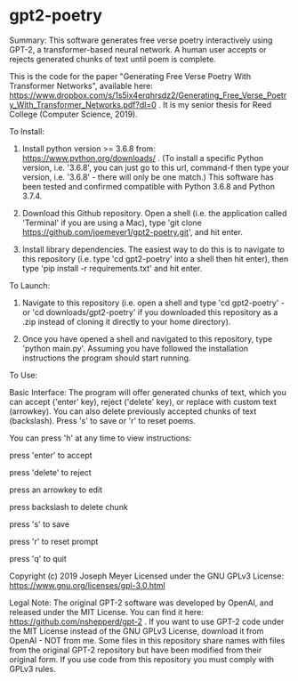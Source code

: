 # gpt2-poetry

Summary: This software generates free verse poetry interactively using GPT-2, a transformer-based neural network. A human user accepts or rejects generated chunks of text until poem is complete.

This is the code for the paper "Generating Free Verse Poetry With Transformer Networks", available here: https://www.dropbox.com/s/1s5ix4erqhrsdz2/Generating_Free_Verse_Poetry_With_Transformer_Networks.pdf?dl=0 . It is my senior thesis for Reed College (Computer Science, 2019).




To Install:

1) Install python version >= 3.6.8 from: https://www.python.org/downloads/ . (To install a specific Python version, i.e. '3.6.8', you can just go to this url, command-f then type your version, i.e. '3.6.8' - there will only be one match.)
This software has been tested and confirmed compatible with Python 3.6.8 and Python 3.7.4.

2) Download this Github repository. Open a shell (i.e. the application called 'Terminal' if you are using a Mac), type 'git clone https://github.com/joemeyer1/gpt2-poetry.git', and hit enter.

3) Install library dependencies. The easiest way to do this is to navigate to this repository (i.e. type 'cd gpt2-poetry' into a shell then hit enter), then type 'pip install -r requirements.txt' and hit enter.



To Launch:

1) Navigate to this repository (i.e. open a shell and type 'cd gpt2-poetry' - or 'cd downloads/gpt2-poetry' if you downloaded this repository as a .zip instead of cloning it directly to your home directory).

2) Once you have opened a shell and navigated to this repository, type 'python main.py'. Assuming you have followed the installation instructions the program should start running.



To Use:

Basic Interface: The program will offer generated chunks of text, which you can accept ('enter' key), reject ('delete' key), or replace with custom text (arrowkey). You can also delete previously accepted chunks of text (backslash). Press 's' to save or 'r' to reset poems.


You can press 'h' at any time to view instructions:

press 'enter' to accept

press 'delete' to reject

press an arrowkey to edit

press backslash to delete chunk

press 's' to save

press 'r' to reset prompt

press 'q' to quit


Copyright (c) 2019 Joseph Meyer Licensed under the GNU GPLv3 License: https://www.gnu.org/licenses/gpl-3.0.html

Legal Note: The original GPT-2 software was developed by OpenAI, and released under the MIT License. You can find it here: https://github.com/nshepperd/gpt-2 . If you want to use GPT-2 code under the MIT License instead of the GNU GPLv3 License, download it from OpenAI - NOT from me. Some files in this repository share names with files from the original GPT-2 repository but have been modified from their original form. If you use code from this repository you must comply with GPLv3 rules.
